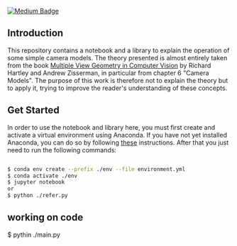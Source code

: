 
[![Medium Badge](https://badgen.net/badge/icon/medium?icon=medium&label)](https://medium.com/analytics-vidhya/simple-camera-models-with-numpy-and-matplotlib-92281f15f9b2)

## Introduction

This repository contains a notebook and a library to explain the operation of some simple camera models. The theory presented is almost entirely taken from the book [Multiple View Geometry in Computer Vision](https://www.robots.ox.ac.uk/~vgg/hzbook/) by Richard Hartley and Andrew Zisserman, in particular from chapter 6 "Camera Models". The purpose of this work is therefore not to explain the theory but to apply it, trying to improve the reader's understanding of these concepts.

## Get Started

In order to use the notebook and library here, you must first create and activate a virtual environment using Anaconda. If you have not yet installed Anaconda, you can do so by following [these](https://docs.anaconda.com/anaconda/install/) instructions. After that you just need to run the following commands:
```bash

$ conda env create --prefix ./env --file environment.yml
$ conda activate ./env
$ jupyter notebook
or
$ python ./refer.py
```

## working on code

$ pythin ./main.py